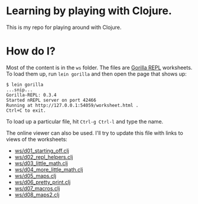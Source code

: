 # Learning by playing with Clojure.

This is my repo for playing around with Clojure.

# How do I?

Most of the content is in the `ws` folder.  The files are [Gorilla REPL](http://gorilla-repl.org/) worksheets.  To load them up, run `lein gorilla` and then open the page that shows up:

```
$ lein gorilla
...snip...
Gorilla-REPL: 0.3.4
Started nREPL server on port 42466
Running at http://127.0.0.1:54059/worksheet.html .
Ctrl+C to exit.
```

To load up a particular file, hit `Ctrl-g Ctrl-l` and type the name.

The online viewer can also be used.  I'll try to update this file with links to views of the worksheets:

* [ws/d01_starting_off.clj](http://viewer.gorilla-repl.org/view.html?source=github&user=justone&repo=cljplay&path=ws/d01_starting_off.clj)
* [ws/d02_repl_helpers.clj](http://viewer.gorilla-repl.org/view.html?source=github&user=justone&repo=cljplay&path=ws/d02_repl_helpers.clj)
* [ws/d03_little_math.clj](http://viewer.gorilla-repl.org/view.html?source=github&user=justone&repo=cljplay&path=ws/d03_little_math.clj)
* [ws/d04_more_little_math.clj](http://viewer.gorilla-repl.org/view.html?source=github&user=justone&repo=cljplay&path=ws/d04_more_little_math.clj)
* [ws/d05_maps.clj](http://viewer.gorilla-repl.org/view.html?source=github&user=justone&repo=cljplay&path=ws/d05_maps.clj)
* [ws/d06_pretty_print.clj](http://viewer.gorilla-repl.org/view.html?source=github&user=justone&repo=cljplay&path=ws/d06_pretty_print.clj)
* [ws/d07_macros.clj](http://viewer.gorilla-repl.org/view.html?source=github&user=justone&repo=cljplay&path=ws/d07_macros.clj)
* [ws/d08_maps2.clj](http://viewer.gorilla-repl.org/view.html?source=github&user=justone&repo=cljplay&path=ws/d08_maps2.clj)
